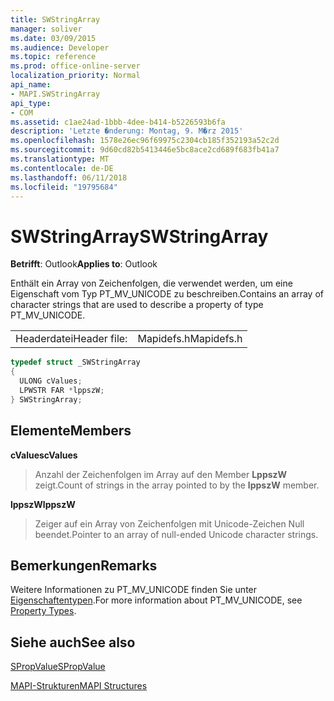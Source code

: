 ```yaml
---
title: SWStringArray
manager: soliver
ms.date: 03/09/2015
ms.audience: Developer
ms.topic: reference
ms.prod: office-online-server
localization_priority: Normal
api_name:
- MAPI.SWStringArray
api_type:
- COM
ms.assetid: c1ae24ad-1bbb-4dee-b414-b5226593b6fa
description: 'Letzte �nderung: Montag, 9. M�rz 2015'
ms.openlocfilehash: 1578e26ec96f69975c2304cb185f352193a52c2d
ms.sourcegitcommit: 9d60cd82b5413446e5bc8ace2cd689f683fb41a7
ms.translationtype: MT
ms.contentlocale: de-DE
ms.lasthandoff: 06/11/2018
ms.locfileid: "19795684"
---
```

# <a name="swstringarray"></a><span data-ttu-id="b2f90-103">SWStringArray</span><span class="sxs-lookup"><span data-stu-id="b2f90-103">SWStringArray</span></span>

  
  
<span data-ttu-id="b2f90-104">**Betrifft**: Outlook</span><span class="sxs-lookup"><span data-stu-id="b2f90-104">**Applies to**: Outlook</span></span> 
  
<span data-ttu-id="b2f90-105">Enthält ein Array von Zeichenfolgen, die verwendet werden, um eine Eigenschaft vom Typ PT_MV_UNICODE zu beschreiben.</span><span class="sxs-lookup"><span data-stu-id="b2f90-105">Contains an array of character strings that are used to describe a property of type PT_MV_UNICODE.</span></span> 
  
|||
|:-----|:-----|
|<span data-ttu-id="b2f90-106">Headerdatei</span><span class="sxs-lookup"><span data-stu-id="b2f90-106">Header file:</span></span>  <br/> |<span data-ttu-id="b2f90-107">Mapidefs.h</span><span class="sxs-lookup"><span data-stu-id="b2f90-107">Mapidefs.h</span></span>  <br/> |
   
```cpp
typedef struct _SWStringArray
{
  ULONG cValues;
  LPWSTR FAR *lppszW;
} SWStringArray;

```

## <a name="members"></a><span data-ttu-id="b2f90-108">Elemente</span><span class="sxs-lookup"><span data-stu-id="b2f90-108">Members</span></span>

 <span data-ttu-id="b2f90-109">**cValues**</span><span class="sxs-lookup"><span data-stu-id="b2f90-109">**cValues**</span></span>
  
> <span data-ttu-id="b2f90-110">Anzahl der Zeichenfolgen im Array auf den Member **LppszW** zeigt.</span><span class="sxs-lookup"><span data-stu-id="b2f90-110">Count of strings in the array pointed to by the **lppszW** member.</span></span> 
    
 <span data-ttu-id="b2f90-111">**lppszW**</span><span class="sxs-lookup"><span data-stu-id="b2f90-111">**lppszW**</span></span>
  
> <span data-ttu-id="b2f90-112">Zeiger auf ein Array von Zeichenfolgen mit Unicode-Zeichen Null beendet.</span><span class="sxs-lookup"><span data-stu-id="b2f90-112">Pointer to an array of null-ended Unicode character strings.</span></span>
    
## <a name="remarks"></a><span data-ttu-id="b2f90-113">Bemerkungen</span><span class="sxs-lookup"><span data-stu-id="b2f90-113">Remarks</span></span>

<span data-ttu-id="b2f90-114">Weitere Informationen zu PT_MV_UNICODE finden Sie unter [Eigenschaftentypen](property-types.md).</span><span class="sxs-lookup"><span data-stu-id="b2f90-114">For more information about PT_MV_UNICODE, see [Property Types](property-types.md).</span></span>
  
## <a name="see-also"></a><span data-ttu-id="b2f90-115">Siehe auch</span><span class="sxs-lookup"><span data-stu-id="b2f90-115">See also</span></span>



[<span data-ttu-id="b2f90-116">SPropValue</span><span class="sxs-lookup"><span data-stu-id="b2f90-116">SPropValue</span></span>](spropvalue.md)


[<span data-ttu-id="b2f90-117">MAPI-Strukturen</span><span class="sxs-lookup"><span data-stu-id="b2f90-117">MAPI Structures</span></span>](mapi-structures.md)

